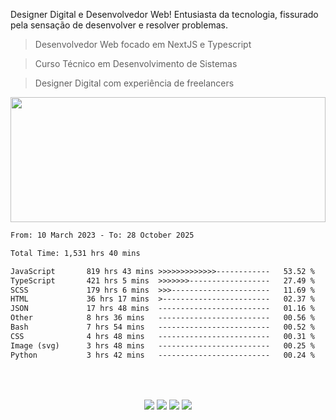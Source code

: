 Designer Digital e Desenvolvedor Web! Entusiasta da tecnologia, fissurado pela sensação de desenvolver e resolver problemas. 
   
> Desenvolvedor Web focado em NextJS e Typescript

> Curso Técnico em Desenvolvimento de Sistemas

> Designer Digital com experiência de freelancers

<img width="100%" height="200px" src="https://i.postimg.cc/mZXw5mwb/oie-1216815k4a-Uyv-MR.gif" />

<br>

<!--START_SECTION:waka-->

```txt
From: 10 March 2023 - To: 28 October 2025

Total Time: 1,531 hrs 40 mins

JavaScript       819 hrs 43 mins >>>>>>>>>>>>>------------   53.52 %
TypeScript       421 hrs 5 mins  >>>>>>>------------------   27.49 %
SCSS             179 hrs 6 mins  >>>----------------------   11.69 %
HTML             36 hrs 17 mins  >------------------------   02.37 %
JSON             17 hrs 48 mins  -------------------------   01.16 %
Other            8 hrs 36 mins   -------------------------   00.56 %
Bash             7 hrs 54 mins   -------------------------   00.52 %
CSS              4 hrs 48 mins   -------------------------   00.31 %
Image (svg)      3 hrs 48 mins   -------------------------   00.25 %
Python           3 hrs 42 mins   -------------------------   00.24 %
```

<!--END_SECTION:waka-->

##

<div align="center"> 
   <br>
      <div align="center">
      <br>
      <a href="https://instagram.com/_davhy" target="_blank"><img src="https://img.shields.io/badge/-Instagram-161b22?style=for-the-badge&logo=instagram&logoColor=white" target="_blank"></a>
      <a href="mailto:davhydesign@gmail.com"><img src="https://img.shields.io/badge/-Gmail-161b22?style=for-the-badge&logo=gmail&logoColor=white" target="_blank"></a>
      <a href="https://linkedin.com/in/davhy-andrade-dev/" target="_blank"><img src="https://img.shields.io/badge/-LinkedIn-161b22?style=for-the-badge&logo=linkedin&logoColor=white" target="_blank"></a> 
      <a href="https://davhyandrade.com.br" target="_blank"><img src="https://img.shields.io/badge/portfólio-161b22?style=for-the-badge&logo=About.me&logoColor=white" target="_blank"></a> 
      <br>
      <br>
   </div>
</div>
